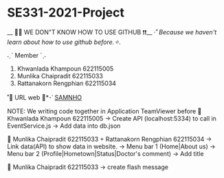 # SE331-2021-Project
__ 🚀💥 WE DON"T KNOW HOW TO USE GITHUB ❗❗__
*·˚ Because we haven't learn about how to use github before.✧.*

˗ˏˋ Member ´ˎ˗
1. Khwanlada Khampoun 622115005
2. Munlika Chaipradit 622115033
3. Rattanakorn Rengphian 622115034

 ˚🥦 URL web 🧀*･῾
[SAMNHO](https://se331-2021-project-74271.web.app/)

NOTE: 
We writing code together in Application TeamViewer before
  🐾 Khwanlada Khampoun 622115005 
      -> Create API (localhost:5334) to call in EventService.js
      -> Add data into db.json
    
  🐾 Munlika Chaipradit 622115033 + Rattanakorn Rengphian 622115034
      -> Link data(API) to show data in website.
      -> Menu bar 1 (Home|About us)
      -> Menu bar 2 (Profile|Hometown|Status|Doctor's comment)
      -> Add title
      
  🐾 Munlika Chaipradit 622115033 
      -> create flash message
  

